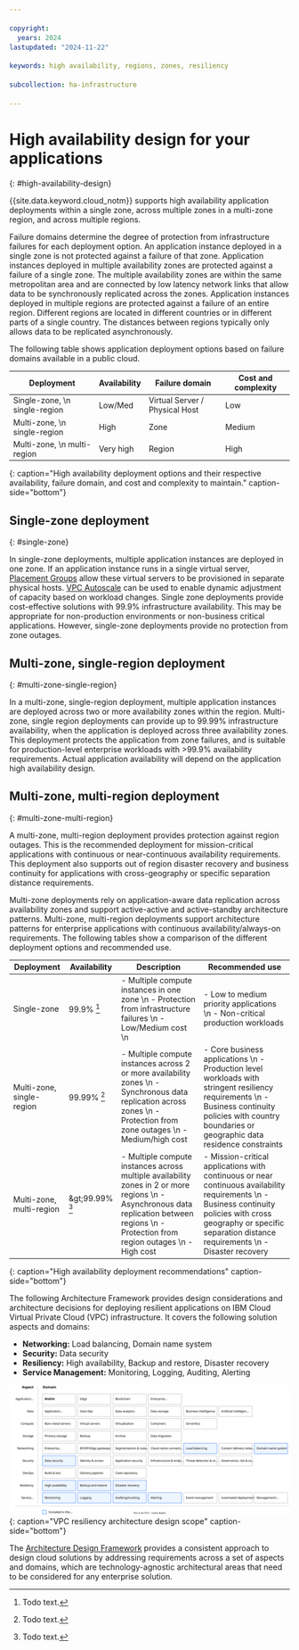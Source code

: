 ```yaml
---

copyright:
  years: 2024
lastupdated: "2024-11-22"

keywords: high availability, regions, zones, resiliency

subcollection: ha-infrastructure

---
```


# High availability design for your applications
{: #high-availability-design}

{{site.data.keyword.cloud_notm}} supports high availability application deployments within a single zone, across multiple zones in a multi-zone region, and across multiple regions.

Failure domains determine the degree of protection from infrastructure failures for each deployment option. An application instance deployed in a single zone is not protected against a failure of that zone. Application instances deployed in multiple availability zones are protected against a failure of a single zone.  The multiple availability zones are within the same metropolitan area and are connected by low latency network links that allow data to be synchronously replicated across the zones. Application instances deployed in multiple regions are protected against a failure of an entire region.  Different regions are located in different countries or in different parts of a single country.  The distances between regions typically only allows data to be replicated asynchronously.

The following table shows application deployment options based on failure domains available in a public cloud.



| Deployment          | Availability | Failure domain                | Cost and complexity |
|-------------------------------|--------------|-------------------------------|---------------------|
| Single-zone, \n single-region | Low/Med      | Virtual Server / Physical Host| Low                 |
| Multi-zone, \n single-region  | High         | Zone                          | Medium              |
| Multi-zone, \n multi-region   | Very high    | Region                        | High                |
{: caption="High availability deployment options and their respective availability, failure domain, and cost and complexity to maintain." caption-side="bottom"}

## Single-zone deployment
{: #single-zone}

In single-zone deployments, multiple application instances are deployed in one zone.  If an application instance runs in a single virtual server, [Placement Groups](/docs/vpc?topic=vpc-about-placement-groups-for-vpc) allow these virtual servers to be provisioned in separate physical hosts. [VPC Autoscale](/docs/vpc?topic=vpc-creating-auto-scale-instance-group) can be used to enable dynamic adjustment of capacity based on workload changes. Single zone deployments provide cost-effective solutions with 99.9% infrastructure availability.  This may be appropriate for non-production environments or non-business critical applications. However, single-zone deployments provide no protection from zone outages.

## Multi-zone, single-region deployment
{: #multi-zone-single-region}

In a multi-zone, single-region deployment, multiple application instances are deployed across two or more availability zones within the region. Multi-zone, single region deployments can provide up to 99.99% infrastructure availability, when the application is deployed across three availability zones. This deployment protects the application from zone failures, and is suitable for production-level enterprise workloads with \>99.9% availability requirements. Actual application availability will depend on the application high availability design.

## Multi-zone, multi-region deployment
{: #multi-zone-multi-region}

A multi-zone, multi-region deployment provides protection against region outages. This is the recommended deployment for mission-critical applications with continuous or near-continuous availability requirements. This deployment also supports out of region disaster recovery and business continuity for applications with cross-geography or specific separation distance requirements.

Multi-zone deployments rely on application-aware data replication across availability zones and support active-active and active-standby architecture patterns. Multi-zone, multi-region deployments support architecture patterns for enterprise applications with continuous availability/always-on requirements. The following tables show a comparison of the different deployment options and recommended use.

| Deployment    | Availability | Description   | Recommended use   |
|------------------|------------------|------------------|------------------|
| Single-zone                | 99.9% [^footnote1]           | - Multiple compute instances in one zone \n - Protection from infrastructure failures \n - Low/Medium cost \n | - Low to medium priority applications \n - Non-critical production workloads |
| Multi-zone, single-region | 99.99% [^footnote2]          | - Multiple compute instances across 2 or more availability zones \n - Synchronous data replication across zones \n - Protection from zone outages \n - Medium/high cost | - Core business applications \n - Production level workloads with stringent resiliency requirements \n - Business continuity policies with country boundaries or geographic data residence constraints |
| Multi-zone, multi-region  | &amp;gt;99.99% [^footnote3]        | - Multiple compute instances across multiple availability zones in 2 or more regions \n - Asynchronous data replication between regions \n - Protection from region outages \n - High cost | - Mission-critical applications with continuous or near continuous availability requirements \n - Business continuity policies with cross geography or specific separation distance requirements \n - Disaster recovery |
{: caption="High availability deployment recommendations" caption-side="bottom"}

[^footnote1]: Todo text.

[^footnote2]: Todo text.

[^footnote3]: Todo text.

The following Architecture Framework provides design considerations and architecture decisions for deploying resilient applications on IBM Cloud Virtual Private Cloud (VPC) infrastructure. It covers the following solution aspects and domains:

- **Networking:** Load balancing, Domain name system
- **Security:** Data security
- **Resiliency:** High availability, Backup and restore, Disaster recovery
- **Service Management:** Monitoring, Logging, Auditing, Alerting

![VPC resiliency architecture design scope](images/heat-map-vpc-resiliency.svg){: caption="VPC resiliency architecture design scope" caption-side="bottom"}

The [Architecture Design Framework](/docs/architecture-framework) provides a consistent approach to design cloud solutions by addressing requirements across a set of aspects and domains, which are technology-agnostic architectural areas that need to be considered for any enterprise solution.

